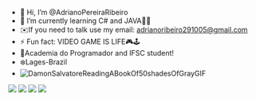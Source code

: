 - 👋 Hi, I’m @AdrianoPereiraRibeiro 
- 🌱 I’m currently learning C#  and JAVA😵‍💫
- ✉️If you need to talk use my email: adrianoribeiro291005@gmail.com
- ⚡ Fun fact: VIDEO GAME IS LIFE🎮🕹️ 
- 📒Academia do Programador and IFSC student!
- ❄️Lages-Brazil
-  ![DamonSalvatoreReadingABookOf50shadesOfGrayGIF](https://github.com/AdrianoPereiraRibeiro/AdrianoPereiraRibeiro/assets/161324428/e81f5e89-fd66-4813-8a3b-ce801a67a76b)

<!---
AdrianoPereiraRibeiro/AdrianoPereiraRibeiro is a ✨ special ✨ repository because its `README.md` (this file) appears on your GitHub profile.
You can click the Preview link to take a look at your changes.
---><div> 
  <a href="https://www.youtube.com/channel/UCUMwWwmTGFKVGbEpmepA1VQ" target="_blank"><img src="https://img.shields.io/badge/YouTube-FF0000?style=for-the-badge&logo=youtube&logoColor=white" target="_blank"></a>
  <a href="https://www.instagram.com/adrianodidiribeiro/" target="_blank"><img src="https://img.shields.io/badge/-Instagram-%23E4405F?style=for-the-badge&logo=instagram&logoColor=white" target="_blank"></a>
 	<a href="https://www.twitch.tv/pdb_budico06" target="_blank"><img src="https://img.shields.io/badge/Twitch-9146FF?style=for-the-badge&logo=twitch&logoColor=white" target="_blank"></a>
  <a href="https://www.linkedin.com/in/adriano-pereira-ribeiro-649711284/" target="_blank"><img src="https://img.shields.io/badge/-LinkedIn-%230077B5?style=for-the-badge&logo=linkedin&logoColor=white" target="_blank"></a> 
  
</div>

  

